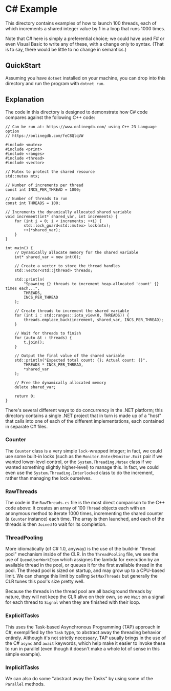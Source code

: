 # C# Example
This directory contains examples of how to launch 100 threads, each of which increments a shared integer value by 1 in a loop that runs 1000 times. 

Note that C# here is simply a preferential choice; we could have used F# or even Visual Basic to write any of these, with a change only to syntax. (That is to say, there would be little to no change in semantics.)

## QuickStart
Assuming you have `dotnet` installed on your machine, you can drop into this directory and run the program with `dotnet run`.

## Explanation
The code in this directory is designed to demonstrate how C# code compares against the following C++ code:

```
// Can be run at: https://www.onlinegdb.com/ using C++ 23 Language option
// https://onlinegdb.com/feC8QlqVW

#include <mutex>
#include <print>
#include <ranges>
#include <thread>
#include <vector>

// Mutex to protect the shared resource
std::mutex mtx;

// Number of increments per thread
const int INCS_PER_THREAD = 1000;

// Number of threads to run
const int THREADS = 100;

// Increments the dynamically allocated shared variable
void increment(int* shared_var, int increments) {
    for (int i = 0; i < increments; ++i) {
        std::lock_guard<std::mutex> lock(mtx);
        ++(*shared_var);
    }
}

int main() {
    // Dynamically allocate memory for the shared variable
    int* shared_var = new int(0);
    
    // Create a vector to store the thread handles
    std::vector<std::jthread> threads;

    std::println(
        "Spawning {} threads to increment heap-allocated 'count' {} times each...",
        THREADS,
        INCS_PER_THREAD
    );

    // Create threads to increment the shared variable
    for (int i : std::ranges::iota_view(0, THREADS)) {
        threads.emplace_back(increment, shared_var, INCS_PER_THREAD);
    }

    // Wait for threads to finish
    for (auto &t : threads) {
        t.join();
    }

    // Output the final value of the shared variable
    std::println("Expected total count: {}; Actual count: {}",
        THREADS * INCS_PER_THREAD,
        *shared_var
    );

    // Free the dynamically allocated memory
    delete shared_var;

    return 0;
}
```

There's several different ways to do concurrency in the .NET platform; this directory contains a single .NET project that in turn is made up of a "host" that calls into one of each of the different implementations, each contained in separate C# files.

### Counter
The `Counter` class is a very simple `lock`-wrapped integer; in fact, we could use some built-in locks (such as the `Monitor.Enter`/`Monitor.Exit` pair if we wanted lower-level control, or the `System.Threading.Mutex` class if we wanted something slightly higher-level) to manage this. In fact, we could even use the `System.Threading.Interlocked` class to do the increment, rather than managing the lock ourselves.

### RawThreads
The code in the `RawThreads.cs` file is the most direct comparison to the C++ code above: It creates an array of 100 `Thread` objects each with an anonymous method to iterate 1000 times, incrementing the shared counter (a `Counter` instance) each time. The array is then launched, and each of the threads is then `Joined` to wait for its completion.

### ThreadPooling
More idiomatically (of C# 1.0, anyway) is the use of the build-in "thread pool" mechanism inside of the CLR. In the `ThreadPooling` file, we see the use of `QueueUserWorkItem` which assignes the lambda for execution by an available thread in the pool, or queues it for the first available thread in the pool. The thread pool is sized on startup, and may grow up to a CPU-based limit. We can change this limit by calling `SetMaxThreads` but generally the CLR tunes this pool's size pretty well.

Because the threads in the thread pool are all background threads by nature, they will not keep the CLR alive on their own, so we `Wait` on a signal for each thread to `Signal` when they are finished with their loop.

### ExplicitTasks
This uses the Task-based Asynchronous Programming (TAP) approach in C#, exemplified by the `Task` type, to abstract away the threading behavior entirely. Although it's not strictly necessary, TAP usually brings in the use of the C# `async` and `await` keywords, which help make it easier to invoke these to run in parallel (even though it doesn't make a whole lot of sense in this simple example).

### ImplicitTasks
We can also do some "abstract away the Tasks" by using some of the `Parallel` methods.

